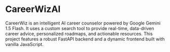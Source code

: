 # CareerWizAI
CareerWiz is an intelligent AI career counselor powered by Google Gemini 1.5 Flash. It uses a custom search tool to provide real-time, data-driven career advice, personalized roadmaps, and actionable resources. This project features a robust FastAPI backend and a dynamic frontend built with vanilla JavaScript.
